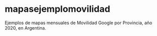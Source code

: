 # mapasejemplomovilidad
Ejemplos de mapas mensuales de Movilidad Google por Provincia, año 2020, en Argentina.
